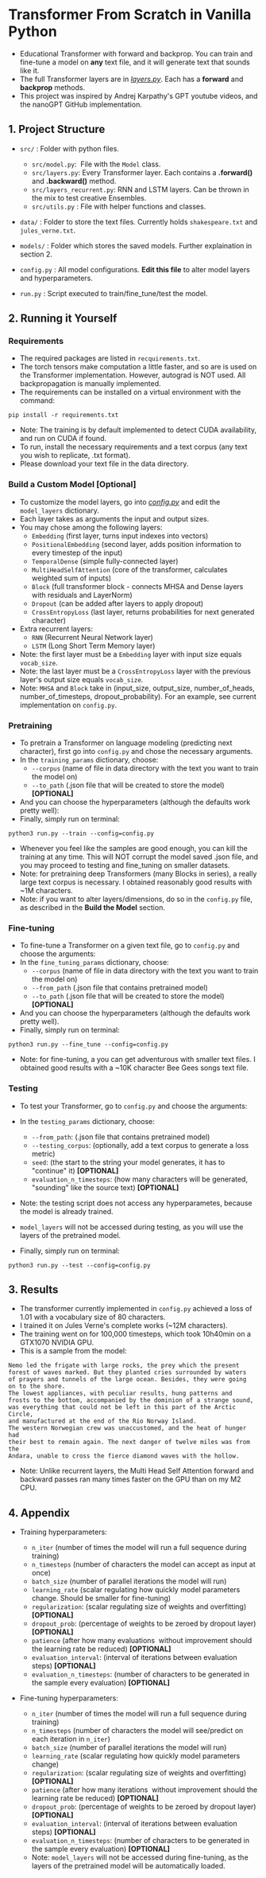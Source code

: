 # Transformer From Scratch in Vanilla Python
- Educational Transformer with forward and backprop. You can train and fine-tune a model on <b>any</b> text file, and it will generate text that sounds like it.
- The full Transformer layers are in *[layers.py](src/layers.py)*. Each has a __forward__ and __backprop__ methods.
- This project was inspired by Andrej Karpathy's GPT youtube videos, and the nanoGPT GitHub implementation. 

## 1. Project Structure
- `src/` : Folder with python files.
  - `src/model.py`:  File with the `Model` class.
  - `src/layers.py`: Every Transformer layer. Each contains a __.forward()__ and __.backward()__ method.
  - `src/layers_recurrent.py`: RNN and LSTM layers. Can be thrown in the mix to test creative Ensembles.
  - `src/utils.py` : File with helper functions and classes.
- `data/` : Folder to store the text files. Currently holds `shakespeare.txt` and `jules_verne.txt`.

- `models/` : Folder which stores the saved models. Further explaination in section 2.

- `config.py` : All model configurations. <b>Edit this file</b> to alter model layers and hyperparameters.
  
- `run.py` : Script executed to train/fine_tune/test the model.
    
## 2. Running it Yourself
### Requirements
- The required packages are listed in `recquirements.txt`.
- The torch tensors make computation a little faster, and so are is used on the Transformer implementation. However, autograd is NOT used. All backpropagation is manually implemented.
- The requirements can be installed on a virtual environment with the command:
```
pip install -r requirements.txt
```
- Note: The training is by default implemented to detect CUDA availability, and run on CUDA if found.
- To run, install the necessary requirements and a text corpus (any text you wish to replicate, .txt format).
- Please download your text file in the data directory.

### Build a Custom Model [Optional]
- To customize the model layers, go into *[config.py](config.py)* and edit the `model_layers` dictionary.
- Each layer takes as arguments the input and output sizes.
- You may chose among the following layers:
  - `Embedding` (first layer, turns input indexes into vectors)
  - `PositionalEmbedding` (second layer, adds position information to every timestep of the input)
  - `TemporalDense` (simple fully-connected layer)
  - `MultiHeadSelfAttention` (core of the transformer, calculates weighted sum of inputs)
  - `Block` (full transformer block - connects MHSA and Dense layers with residuals and LayerNorm)
  - `Dropout` (can be added after layers to apply dropout)
  - `CrossEntropyLoss` (last layer, returns probabilities for next generated character)
- Extra recurrent layers:
  - `RNN` (Recurrent Neural Network layer)
  - `LSTM` (Long Short Term Memory layer)
- Note: the first layer must be a `Embedding` layer with input size equals `vocab_size`.
- Note: the last layer must be a `CrossEntropyLoss` layer with the previous layer's output size equals `vocab_size`.
- Note: `MHSA` and `Block` take in (input_size, output_size, number_of_heads, number_of_timesteps, dropout_probability). For an example, see current implementation on `config.py`.

### Pretraining
- To pretrain a Transformer on language modeling (predicting next character), first go into `config.py` and chose the necessary arguments.
- In the `training_params` dictionary, choose:
  - `--corpus` (name of file in data directory with the text you want to train the model on)
  - `--to_path` (.json file that will be created to store the model) <b>[OPTIONAL]</b>
- And you can choose the hyperparameters (although the defaults work pretty well):
  
- Finally, simply run on terminal:
```
python3 run.py --train --config=config.py
```
- Whenever you feel like the samples are good enough, you can kill the training at any time. This will NOT corrupt the model saved .json file, and you may proceed to testing and fine_tuning on smaller datasets.
- Note: for pretraining deep Transformers (many Blocks in series), a really large text corpus is necessary. I obtained reasonably good results with ~1M characters.
- Note: if you want to alter layers/dimensions, do so in the `config.py` file, as described in the __Build the Model__ section.
  
### Fine-tuning
- To fine-tune a Transformer on a given text file, go to `config.py` and choose the arguments:
- In the `fine_tuning_params` dictionary, choose:
  - `--corpus` (name of file in data directory with the text you want to train the model on)
  - `--from_path` (.json file that contains pretrained model)
  - `--to_path` (.json file that will be created to store the model) <b>[OPTIONAL]</b>
- And you can choose the hyperparameters (although the defaults work pretty well).
  
- Finally, simply run on terminal:
```
python3 run.py --fine_tune --config=config.py
```

- Note: for fine-tuning, a you can get adventurous with smaller text files. I obtained good results with a ~10K character Bee Gees songs text file.

### Testing
- To test your Transformer, go to `config.py` and choose the arguments:
- In the `testing_params` dictionary, choose:
  - `--from_path`: (.json file that contains pretrained model)
  - `--testing_corpus`: (optionally, add a text corpus to generate a loss metric)
  - `seed`: (the start to the string your model generates, it has to "continue" it) <b>[OPTIONAL]</b>
  - `evaluation_n_timesteps`: (how many characters will be generated, "sounding" like the source text) <b>[OPTIONAL]</b>

- Note: the testing script does not access any hyperparametes, because the model is already trained.
- `model_layers` will not be accessed during testing, as you will use the layers of the pretrained model.

- Finally, simply run on terminal:
```
python3 run.py --test --config=config.py
```

## 3. Results
- The transformer currently implemented in `config.py` achieved a loss of 1.01 with a vocabulary size of 80 characters.
- I trained it on Jules Verne's complete works (~12M characters).
- The training went on for 100,000 timesteps, which took 10h40min on a GTX1070 NVIDIA GPU.
- This is a sample from the model:
```
Nemo led the frigate with large rocks, the prey which the present
forest of waves marked. But they planted cries surrounded by waters
of prayers and tunnels of the large ocean. Besides, they were going
on to the shore.
The lowest appliances, with peculiar results, hung patterns and
frosts to the bottom, accompanied by the dominion of a strange sound,
was everything that could not be left in this part of the Arctic Circle,
and manufactured at the end of the Rio Norway Island.
The western Norwegian crew was unaccustomed, and the heat of hunger had
their best to remain again. The next danger of twelve miles was from the
Andara, unable to cross the fierce diamond waves with the hollow.
```
- Note: Unlike recurrent layers, the Multi Head Self Attention forward and backward passes ran many times faster on the GPU than on my M2 CPU.


## 4. Appendix
- Training hyperparameters:
  - `n_iter` (number of times the model will run a full sequence during training)
  - `n_timesteps` (number of characters the model can accept as input at once)
  - `batch_size` (number of parallel iterations the model will run)
  - `learning_rate` (scalar regulating how quickly model parameters change. Should be smaller for fine-tuning)
  - `regularization`: (scalar regulating size of weights and overfitting) <b>[OPTIONAL]</b>
  - `dropout_prob`: (percentage of weights to be zeroed by dropout layer) <b>[OPTIONAL]</b>
  - `patience` (after how many evaluations  without improvement should the learning rate be reduced) <b>[OPTIONAL]</b>
  - `evaluation_interval`: (interval of iterations between evaluation steps) <b>[OPTIONAL]</b>
  - `evaluation_n_timesteps`: (number of characters to be generated in the sample every evaluation) <b>[OPTIONAL]</b>

- Fine-tuning hyperparameters:
  - `n_iter` (number of times the model will run a full sequence during training)
  - `n_timesteps` (number of characters the model will see/predict on each iteration in `n_iter`)
  - `batch_size` (number of parallel iterations the model will run)
  - `learning_rate` (scalar regulating how quickly model parameters change)
  - `regularization`: (scalar regulating size of weights and overfitting) <b>[OPTIONAL]</b>
  - `patience` (after how many iterations  without improvement should the learning rate be reduced) <b>[OPTIONAL]</b>
  - `dropout_prob`: (percentage of weights to be zeroed by dropout layer) <b>[OPTIONAL]</b>
  - `evaluation_interval`: (interval of iterations between evaluation steps) <b>[OPTIONAL]</b>
  - `evaluation_n_timesteps`: (number of characters to be generated in the sample every evaluation) <b>[OPTIONAL]</b>
  - Note: `model_layers` will not be accessed during fine-tuning, as the layers of the pretrained model will be automatically loaded.
